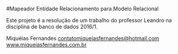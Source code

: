 #Mapeador Entidade Relacionamento para Modelo Relacional

Este projeto é a resolução de um trabalho do professor Leandro na disciplina de banco de dados 2016/1.






Miquéias Fernandes
contatomiqueiasfernandes@hotmail.com
www.miqueiasfernandes.com.br
